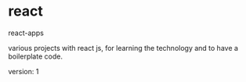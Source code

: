 # react
react-apps

various projects with react js, for learning the technology and to have a boilerplate code.

version: 1

